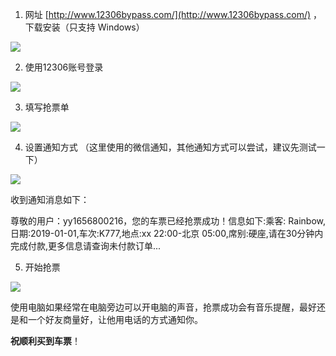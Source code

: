 1.  网址 [http://www.12306bypass.com/](http://www.12306bypass.com/) ，下载安装（只支持 Windows）

[![](https://camo.githubusercontent.com/75819e6563c0422f3fec936d77c948b60dbdc1c0/687474703a2f2f7777312e73696e61696d672e636e2f6c617267652f64663535316561356c7931673578757761686569656a32313177306b616e35372e6a7067)](https://camo.githubusercontent.com/75819e6563c0422f3fec936d77c948b60dbdc1c0/687474703a2f2f7777312e73696e61696d672e636e2f6c617267652f64663535316561356c7931673578757761686569656a32313177306b616e35372e6a7067)

2.  使用12306账号登录

[![](https://camo.githubusercontent.com/c5734756340809ecc3bf284a6b6e231883449b0b/687474703a2f2f7777312e73696e61696d672e636e2f6c617267652f64663535316561356c79316735787630736a7979776a323066753061387137752e6a7067)](https://camo.githubusercontent.com/c5734756340809ecc3bf284a6b6e231883449b0b/687474703a2f2f7777312e73696e61696d672e636e2f6c617267652f64663535316561356c79316735787630736a7979776a323066753061387137752e6a7067)

3.  填写抢票单

[![](https://camo.githubusercontent.com/e03927460037ba5abac6c431d9977fbf75e6108e/687474703a2f2f7777312e73696e61696d672e636e2f6c617267652f64663535316561356c793167357876316b637133356a32307476306a7261636e2e6a7067)](https://camo.githubusercontent.com/e03927460037ba5abac6c431d9977fbf75e6108e/687474703a2f2f7777312e73696e61696d672e636e2f6c617267652f64663535316561356c793167357876316b637133356a32307476306a7261636e2e6a7067)

4.  设置通知方式 （这里使用的微信通知，其他通知方式可以尝试，建议先测试一下）

[![](https://camo.githubusercontent.com/74c98a0e8c23ad7845293da307e30570db3686a0/687474703a2f2f7777312e73696e61696d672e636e2f6c617267652f64663535316561356c7931673578763236366833366a32307476306a723738392e6a7067)](https://camo.githubusercontent.com/74c98a0e8c23ad7845293da307e30570db3686a0/687474703a2f2f7777312e73696e61696d672e636e2f6c617267652f64663535316561356c7931673578763236366833366a32307476306a723738392e6a7067)

收到通知消息如下：

尊敬的用户：yy1656800216，您的车票已经抢票成功！信息如下:乘客: Rainbow,日期:2019-01-01,车次:K777,地点:xx 22:00-北京 05:00,席别:硬座,请在30分钟内完成付款,更多信息请查询未付款订单...

5.  开始抢票

[![](https://camo.githubusercontent.com/4ad4773dd0f79aad14a0525a50cc10f0c262eb62/687474703a2f2f7777312e73696e61696d672e636e2f6c617267652f64663535316561356c793167357876326d726878346a32307476306a7234326d2e6a7067)](https://camo.githubusercontent.com/4ad4773dd0f79aad14a0525a50cc10f0c262eb62/687474703a2f2f7777312e73696e61696d672e636e2f6c617267652f64663535316561356c793167357876326d726878346a32307476306a7234326d2e6a7067)

使用电脑如果经常在电脑旁边可以开电脑的声音，抢票成功会有音乐提醒，最好还是和一个好友商量好，让他用电话的方式通知你。

**祝顺利买到车票**！